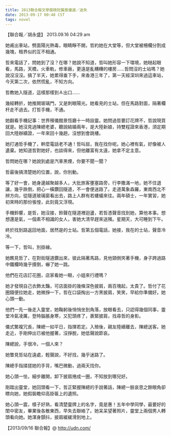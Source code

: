 ```yaml
---
title: 2013聯合報文學獎極短篇獎優選／迷失
date: 2013-09-17 00:48 CST
tags: novel
---
```


【聯合報╱胡永盛】
2013.09.16 04:29 am
 
她甫出車站，劈面陽光熱毒，眼睛睜不開，哲約她在大堂等，但大堂被柵欄分割成幾塊，租界似的互不相通。

哲來電話了，問她到了沒？在哪？她說不知道，哲叫她形容一下環境，她瞇起眼看，馬路，天橋，火車軌，修車廠，更遠是亂糟糟的樓房……哲問沒的士站嗎？她說沒沒沒。搞了半天，她累得垂下手，來香港三年了，第一天經深圳來過這車站，今天第二次，依然慌亂，不知方向。

哲教她入隧道，這樣那樣到Ａ出口……

幾經轉折，她推開玻璃門，又是刺眼陽光。她看見的士站，但在馬路對面，隔著欄杆走不過去。打哲手機，不通。

她翻看手機記事：世界殯儀館景恆廳十一時設靈。她問過哲要訂花牌不，哲說現買就是。她沒見過陳總老婆，聽說結婚兩年，是大陸新娘，持雙程證來香港，須定期回大陸辦續證，一年來回十幾趟，沒想到會跳樓。

她打通哲手機了，幹麼電話老不通！哲叫屈，我在找你呢。她心裡有氣，好像被人遺棄。她知道哲對她好，也談得來，但他離富有太遠，她拿不定主意。

哲問她在哪？她說到處是汽車黑煙，你要不聞一聞？

哲最後搞清楚她的位置，說，你別動。

等了好一會，她身邊越聚越多人，大批旅客壅塞路旁，行李撒滿一地，她不住退讓，幾乎跌倒，把心一橫鑽回隧道，不一會便迷路了。走道萬象森羅，東南西北不辨方向，從隧道玻璃窗看出去，路上人群有若螻蟻來往。兩年碩士，一年實習，她初來時的那份張惶，此刻竟又浮現。

手機鈴響，是哲，她沒接，鈴聲在隧道裡迴盪，若哲憑聲音找到她，算他本事。想想還是氣，一個素不相識的女人，害她大清早趕來送殯。星期天，大可睡到下午。

終於找到路返回地面，居然是的士站。哲第五個電話，她接，我在的士站，聲音冷冷。

等一下，哲叫，別掛線。

她瞧見哲了，在對街隧道鑽出來，彼此隔著馬路，見他頸側夾著手機，身子跨過路中鐵欄時幾乎摜倒，嚇了她一跳。

他們在花店訂花圈，店家看她一眼，小姐來行禮嗎？

她才發現自己衣飾太豔，可店面掛的幾條深色披肩，兩百塊起，太貴了。哲付了花圈錢便拉她走，她微掙一下，哲在口袋掏出一方黑披肩，笑笑，早給你準備好。她心頭一動。

他們一先一後走入靈堂，她鞠躬後悄悄坐到角落，放眼看去，只認得幾個同事，靈堂冷氣凌厲，登時腦脹身寒，又犯頭疼了，裹緊披肩，找尋哲的身影。

儀式繁複冗長，陳總一如平日，指揮若定。入殮後，親友陸續離去，陳總送客。她走近，手剛伸出已被他握著，沒掙脫，她低聲說節哀。

陳總說，手很冷，一個人來？

她瞥見哲站在遠處，輕聲說，不好找，幾乎迷路了。

陳總手指揉搓她的手背，嘴巴微動，過兩天找你。

她心頭一怯，細步離開，卸下披肩捲成一圈，不知放到哪兒好。

剛踏出靈堂，她回頭看一下，哲正緊握陳總的手說著話，陳總一臉哀思之餘眼角卻瞟向她，她假裝瞻仰高掛匾上的遺照。

她心頭一震，樣子好熟，看清楚靈牌上的名字，竟是惠！五年中學同學，最要好的閨中密友，畢業後各散東西，早失去聯絡了。她呆呆望著照片，靈堂上兩個男人轉頭看向她。她渾身顫抖，披肩緩緩滑到地上。

【2013/09/16 聯合報】@ http://udn.com/
